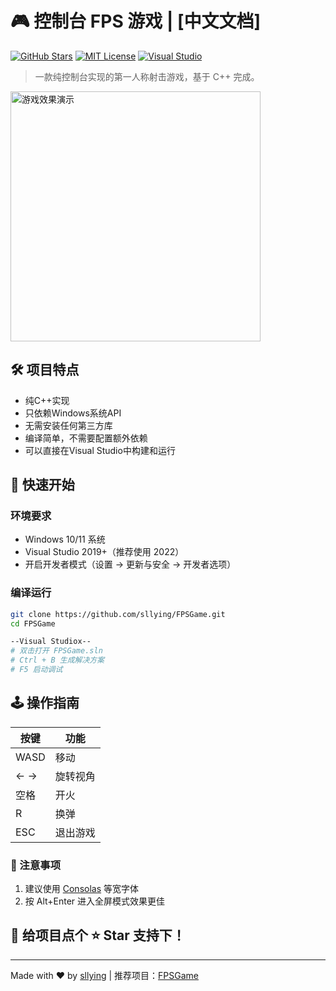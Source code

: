 # 🎮 控制台 FPS 游戏 | [中文文档]

[![GitHub Stars](https://img.shields.io/github/stars/sllying/FPSGame?style=flat-square)](https://github.com/sllying/FPSGame/stargazers)
[![MIT License](https://img.shields.io/badge/license-MIT-green)](LICENSE)
[![Visual Studio](https://img.shields.io/badge/IDE-VS2019+-blue)](https://visualstudio.microsoft.com/zh-hans/)

> 一款纯控制台实现的第一人称射击游戏，基于 C++ 完成。

<img src="https://github.com/sllying/FPSGame/blob/main/img/FPS.png" width="400" alt="游戏效果演示"/>


## 🛠️ 项目特点
- 纯C++实现
- 只依赖Windows系统API
- 无需安装任何第三方库
- 编译简单，不需要配置额外依赖
- 可以直接在Visual Studio中构建和运行


## 🚀 快速开始

### 环境要求
- Windows 10/11 系统
- Visual Studio 2019+（推荐使用 2022）
- 开启开发者模式（设置 -> 更新与安全 -> 开发者选项）

### 编译运行
```bash
git clone https://github.com/sllying/FPSGame.git
cd FPSGame

--Visual Studiox--
# 双击打开 FPSGame.sln
# Ctrl + B 生成解决方案
# F5 启动调试
```

## 🕹️ 操作指南

| 按键       | 功能               |
|------------|--------------------|
| WASD       | 移动               |
| ← →        | 旋转视角           |
| 空格       | 开火               |
| R          | 换弹               |
| ESC        | 退出游戏           |

### 📝 注意事项
1. 建议使用 [Consolas](https://learn.microsoft.com/zh-cn/windows/terminal/) 等宽字体
2. 按 Alt+Enter 进入全屏模式效果更佳


## 🤝 给项目点个 ⭐ Star 支持下！


---

Made with ❤️ by [sllying](https://github.com/sllying) | 推荐项目：[FPSGame](https://github.com/sllying/FPSGame)
